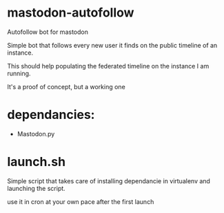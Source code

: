 # mastodon-autofollow
Autofollow bot for mastodon

Simple bot that follows every new user it finds on the public timeline of an instance.

This should help populating the federated timeline on the instance I am running.

It's a proof of concept, but a working one

# dependancies:
- Mastodon.py

# launch.sh
Simple script that takes care of installing dependancie in virtualenv and launching the script.

use it in cron at your own pace after the first launch

